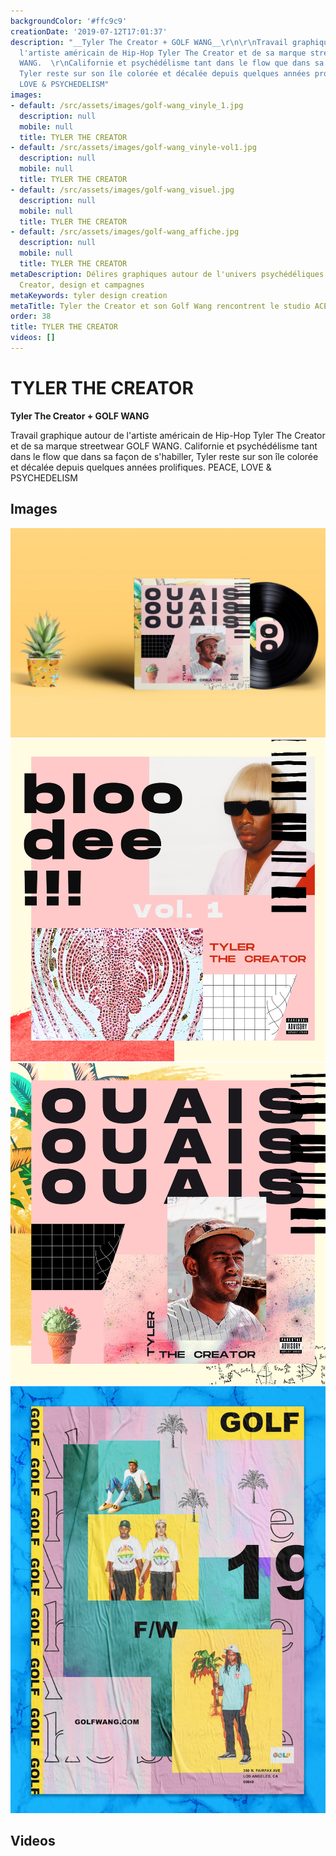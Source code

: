 ```yaml
---
backgroundColor: '#ffc9c9'
creationDate: '2019-07-12T17:01:37'
description: "__Tyler The Creator + GOLF WANG__\r\n\r\nTravail graphique autour de
  l'artiste américain de Hip-Hop Tyler The Creator et de sa marque streetwear GOLF
  WANG.  \r\nCalifornie et psychédélisme tant dans le flow que dans sa façon de s'habiller,
  Tyler reste sur son île colorée et décalée depuis quelques années prolifiques.   \r\nPEACE,
  LOVE & PSYCHEDELISM"
images:
- default: /src/assets/images/golf-wang_vinyle_1.jpg
  description: null
  mobile: null
  title: TYLER THE CREATOR
- default: /src/assets/images/golf-wang_vinyle-vol1.jpg
  description: null
  mobile: null
  title: TYLER THE CREATOR
- default: /src/assets/images/golf-wang_visuel.jpg
  description: null
  mobile: null
  title: TYLER THE CREATOR
- default: /src/assets/images/golf-wang_affiche.jpg
  description: null
  mobile: null
  title: TYLER THE CREATOR
metaDescription: Délires graphiques autour de l'univers psychédéliques de Tyler the
  Creator, design et campagnes
metaKeywords: tyler design creation
metaTitle: Tyler the Creator et son Golf Wang rencontrent le studio ACETONE
order: 38
title: TYLER THE CREATOR
videos: []
---
```


# TYLER THE CREATOR

__Tyler The Creator + GOLF WANG__

Travail graphique autour de l'artiste américain de Hip-Hop Tyler The Creator et de sa marque streetwear GOLF WANG.
Californie et psychédélisme tant dans le flow que dans sa façon de s'habiller, Tyler reste sur son île colorée et décalée depuis quelques années prolifiques.
PEACE, LOVE & PSYCHEDELISM

## Images

![TYLER THE CREATOR](/src/assets/images/golf-wang_vinyle_1.jpg)
![TYLER THE CREATOR](/src/assets/images/golf-wang_vinyle-vol1.jpg)
![TYLER THE CREATOR](/src/assets/images/golf-wang_visuel.jpg)
![TYLER THE CREATOR](/src/assets/images/golf-wang_affiche.jpg)

## Videos
